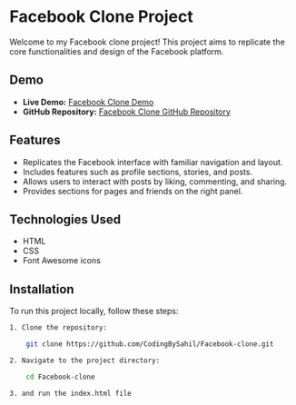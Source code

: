 # Facebook Clone Project

Welcome to my Facebook clone project! This project aims to replicate the core functionalities and design of the Facebook platform.

## Demo

- **Live Demo:** [Facebook Clone Demo](https://codingbysahil.github.io/Facebook-clone/)
- **GitHub Repository:** [Facebook Clone GitHub Repository](https://github.com/CodingBySahil/Facebook-clone)

## Features

- Replicates the Facebook interface with familiar navigation and layout.
- Includes features such as profile sections, stories, and posts.
- Allows users to interact with posts by liking, commenting, and sharing.
- Provides sections for pages and friends on the right panel.

## Technologies Used

- HTML
- CSS
- Font Awesome icons

## Installation

To run this project locally, follow these steps:

```bash
1. Clone the repository:

    git clone https://github.com/CodingBySahil/Facebook-clone.git

2. Navigate to the project directory:

    cd Facebook-clone

3. and run the index.html file 
